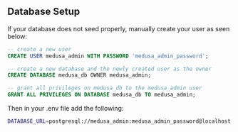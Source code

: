 ## Database Setup

If your database does not seed properly, manually create your user as seen below:

```sql
-- create a new user
CREATE USER medusa_admin WITH PASSWORD 'medusa_admin_password';

-- create a new database and the newly created user as the owner
CREATE DATABASE medusa_db OWNER medusa_admin;

-- grant all privileges on medusa_db to the medusa_admin user
GRANT ALL PRIVILEGES ON DATABASE medusa_db TO medusa_admin;
```

Then in your .env file add the following:

```bash
DATABASE_URL=postgresql://medusa_admin:medusa_admin_password@localhost:5432/medusa_db
```